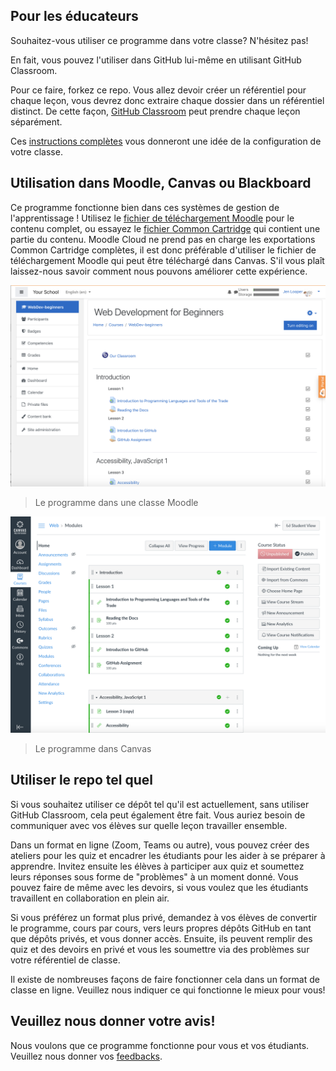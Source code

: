 ## Pour les éducateurs

Souhaitez-vous utiliser ce programme dans votre classe? N'hésitez pas!

En fait, vous pouvez l'utiliser dans GitHub lui-même en utilisant GitHub Classroom.

Pour ce faire, forkez ce repo. Vous allez devoir créer un référentiel pour chaque leçon, vous devrez donc extraire chaque dossier dans un référentiel distinct. De cette façon, [GitHub Classroom](https://classroom.github.com/classrooms) peut prendre chaque leçon séparément. 

Ces [instructions complètes](https://github.blog/2020-03-18-set-up-your-digital-classroom-with-github-classroom/) vous donneront une idée de la configuration de votre classe.

## Utilisation dans Moodle, Canvas ou Blackboard

Ce programme fonctionne bien dans ces systèmes de gestion de l'apprentissage ! Utilisez le [fichier de téléchargement Moodle](../teaching-files/webdev-moodle.mbz) pour le contenu complet, ou essayez le [fichier Common Cartridge](../teaching-files/webdev-common-cartridge.imscc) qui contient une partie du contenu. Moodle Cloud ne prend pas en charge les exportations Common Cartridge complètes, il est donc préférable d'utiliser le fichier de téléchargement Moodle qui peut être téléchargé dans Canvas. S'il vous plaît laissez-nous savoir comment nous pouvons améliorer cette expérience.

![Moodle](../teaching-files/moodle.png)
> Le programme dans une classe Moodle

![Canvas](../teaching-files/canvas.png)
> Le programme dans Canvas

## Utiliser le repo tel quel

Si vous souhaitez utiliser ce dépôt tel qu'il est actuellement, sans utiliser GitHub Classroom, cela peut également être fait. Vous auriez besoin de communiquer avec vos élèves sur quelle leçon travailler ensemble.

Dans un format en ligne (Zoom, Teams ou autre), vous pouvez créer des ateliers pour les quiz et encadrer les étudiants pour les aider à se préparer à apprendre. Invitez ensuite les élèves à participer aux quiz et soumettez leurs réponses sous forme de "problèmes" à un moment donné. Vous pouvez faire de même avec les devoirs, si vous voulez que les étudiants travaillent en collaboration en plein air.

Si vous préférez un format plus privé, demandez à vos élèves de convertir le programme, cours par cours, vers leurs propres dépôts GitHub en tant que dépôts privés, et vous donner accès. Ensuite, ils peuvent remplir des quiz et des devoirs en privé et vous les soumettre via des problèmes sur votre référentiel de classe.

Il existe de nombreuses façons de faire fonctionner cela dans un format de classe en ligne. Veuillez nous indiquer ce qui fonctionne le mieux pour vous!

## Veuillez nous donner votre avis!

Nous voulons que ce programme fonctionne pour vous et vos étudiants. Veuillez nous donner vos [feedbacks](https://forms.microsoft.com/Pages/ResponsePage.aspx?id=v4j5cvGGr0GRqy180BHbR2humCsRZhxNuI79cm6n0hRUQzRVVU9VVlU5UlFLWTRLWlkyQUxORTg5WS4u).
